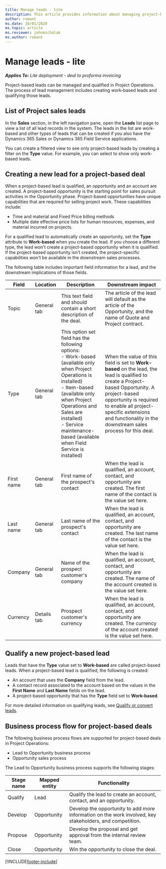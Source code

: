 ```yaml
---
title: Manage leads - lite
description: This article provides information about managing project-based leads (pro).
author: rumant
ms.date: 10/01/2020
ms.topic: article
ms.reviewer: johnmichalak
ms.author: rumant
---
```


# Manage leads - lite

_**Applies To:** Lite deployment - deal to proforma invoicing_

Project-based leads can be managed and qualified in Project Operations. The process of lead management includes creating work-based leads and qualifying those leads. 

## List of Project sales leads

In the **Sales** section, in the left navigation pane, open the **Leads** list page to view a list of all lead records in the system. The leads in the list are work-based and other types of leads that can be created if you also have the Dynamics 365 Sales or Dynamics 365 Field Service applications.

You can create a filtered view to see only project-based leads by creating a filter on the **Type** value. For example, you can select to show only work-based leads.

## Creating a new lead for a project-based deal

When a project-based lead is qualified, an opportunity and an account are created. A project-based opportunity is the starting point for sales pursuit activities in the Opportunity phase. Project-based opportunities have unique capabilities that are required for selling project work. These capabilities include:

- Time and material and Fixed Price billing methods
- Multiple date effective price lists for human resources, expenses, and material incurred on projects.

For a qualified lead to automatically create an opportunity, set the **Type** attribute to **Work-based** when you create the lead. If you choose a different type, the lead won't create a project-based opportunity when it is qualified. If the project-based opportunity isn't created, the project-specific capabilities won't be available in the downstream sales processes.

The following table includes important field information for a lead, and the downstream implications of those fields.

| **Field** | **Location** | **Description** | **Downstream impact** |
| --- | --- | --- | --- |
| Topic | General tab | This text field and should contain a short description of the deal. | The article of the lead will default as the article of the Opportunity, and the name of Quote and Project contract. |
| Type | General tab | This option set field has the following options:</br>- Work-based (available only when Project Operations is installed)</br>- Item-based (available only when Project Operations and Sales are installed)</br>- Service maintenance-based (available when Field Service is installed) | When the value of this field is set to **Work-based** on the lead, the lead is qualified to create a Project-based Opportunity. A project-based opportunity is required to enable all project-specific extensions and functionality in the downstream sales process for this deal. |
| First name | General tab | First name of the prospect's contact | When the lead is qualified, an account, contact, and opportunity are created. The first name of the contact is the value set here. |
| Last name | General tab | Last name of the prospect's contact | When the lead is qualified, an account, contact, and opportunity are created. The last name of the contact is the value set here. |
| Company | General tab | Name of the prospect customer's company | When the lead is qualified, an account, contact, and opportunity are created. The name of the account created is the value set here. |
| Currency | Details tab | Prospect customer's currency | When the lead is qualified, an account, contact, and opportunity are created. The currency of the account created is the value set here. |

## Qualify a new project-based lead

Leads that have the **Type** value set to **Work-based** are called project-based leads. When a project-based lead is qualified, the following is created:

- An account that uses the **Company** field from the lead.
- A contact record associated to the account based on the values in the **First Name** and **Last Name** fields on the lead.
- A project-based opportunity that has the **Type** field set to **Work-based**.

For more detailed information on qualifying leads, see [Qualify or convert leads](/dynamics365/sales-enterprise/qualify-lead-convert-opportunity-sales).

## Business process flow for project-based deals

The following business process flows are supported for project-based deals in Project Operations:

- Lead to Opportunity business process
- Opportunity sales process

The Lead to Opportunity business process supports the following stages:

| Stage name | Mapped entity | Functionality |
| --- | --- | --- |
| Qualify | Lead | Qualify the lead to create an account, contact, and an opportunity. |
| Develop | Opportunity | Develop the opportunity to add more information on the work involved, key stakeholders, and competition. |
| Propose | Opportunity | Develop the proposal and get approval from the internal review team. |
| Close | Opportunity | Win the opportunity to close the deal. |


[!INCLUDE[footer-include](../../includes/footer-banner.md)]